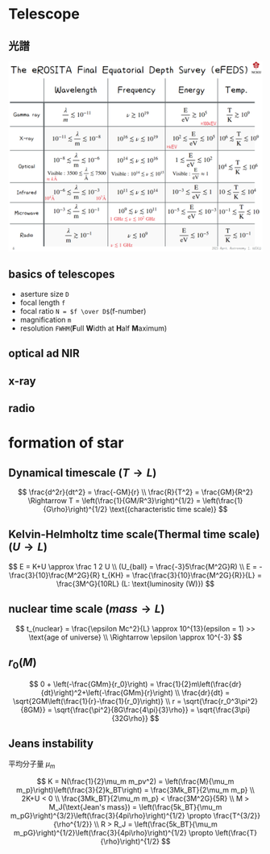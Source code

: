 # Telescope

## 光譜

![](./spectrum.png)

## basics of telescopes

-   aserture size `D`
-   focal length `f`
-   focal ratio `N = $f \over D$`(f-number)
-   magnification `m`
-   resolution `FWHM`(**F**ull **W**idth at **H**alf **M**aximum)

## optical ad NIR

## x-ray

## radio

# formation of star

## Dynamical timescale ($T \rightarrow L$)

$$
\frac{d^2r}{dt^2} = \frac{-GM}{r} \\
\frac{R}{T^2} = \frac{GM}{R^2} \Rightarrow T = \left(\frac{1}{GM/R^3}\right)^{1/2} = \left(\frac{1}{G\rho}\right)^{1/2} \text{(characteristic time scale)}
$$

## Kelvin-Helmholtz time scale(Thermal time scale) ($U \rightarrow L$)

$$
E = K+U \approx \frac 1 2 U \\
(U_{ball} = \frac{-3}5\frac{M^2G}R) \\
E = -\frac{3}{10}\frac{M^2G}{R}
t_{KH} = \frac{\frac{3}{10}\frac{M^2G}{R}}{L} = \frac{3M^G}{10RL}
(L: \text{luminosity (W)})
$$

## nuclear time scale ($mass \rightarrow L$)

$$
t_{nuclear} = \frac{\epsilon Mc^2}{L} \approx 10^{13}(epsilon = 1) >> \text{age of universe} \\
\Rightarrow \epsilon \approx 10^{-3}
$$

## $r_0(M)$

$$
0 + \left(-\frac{GMm}{r_0}\right) = \frac{1}{2}m\left(\frac{dr}{dt}\right)^2+\left(-\frac{GMm}{r}\right) \\
\frac{dr}{dt} = \sqrt{2GM\left(\frac{1}{r}-\frac{1}{r_0}\right)} \\
r = \sqrt{\frac{r_0^3\pi^2}{8GM}} = \sqrt{\frac{\pi^2}{8G\frac{4\pi}{3}\rho}} = \sqrt{\frac{3\pi}{32G\rho}}
$$

## Jeans instability

平均分子量 $\mu_m$

$$
K = N(\frac{1}{2}\mu_m m_pv^2) = \left(\frac{M}{\mu_m m_p}\right)\left(\frac{3}{2}k_BT\right) = \frac{3Mk_BT}{2\mu_m m_p} \\
2K+U < 0 \\
\frac{3Mk_BT}{2\mu_m m_p} < \frac{3M^2G}{5R} \\
M > M_J(\text{Jean's mass}) = \left(\frac{5k_BT}{\mu_m m_pG}\right)^{3/2}\left(\frac{3}{4pi\rho}\right)^{1/2} \propto \frac{T^{3/2}}{\rho^{1/2}} \\
R > R_J = \left(\frac{5k_BT}{\mu_m m_pG}\right)^{1/2}\left(\frac{3}{4pi\rho}\right)^{1/2} \propto \left(\frac{T}{\rho}\right)^{1/2}
$$
